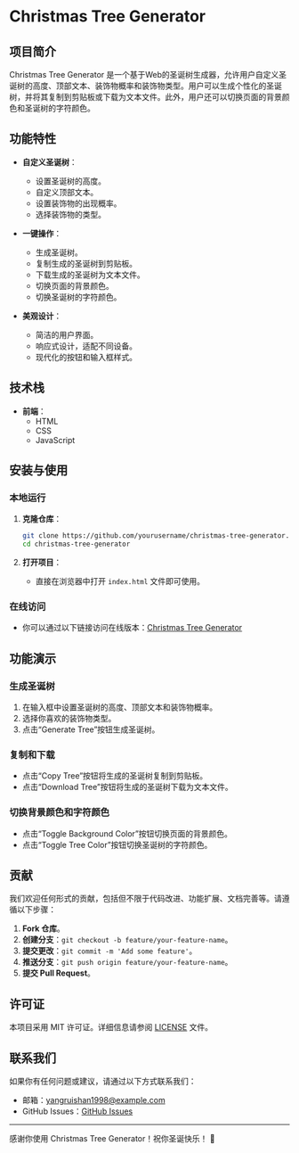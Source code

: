 # Christmas Tree Generator

## 项目简介

Christmas Tree Generator 是一个基于Web的圣诞树生成器，允许用户自定义圣诞树的高度、顶部文本、装饰物概率和装饰物类型。用户可以生成个性化的圣诞树，并将其复制到剪贴板或下载为文本文件。此外，用户还可以切换页面的背景颜色和圣诞树的字符颜色。

## 功能特性

- **自定义圣诞树**：
  - 设置圣诞树的高度。
  - 自定义顶部文本。
  - 设置装饰物的出现概率。
  - 选择装饰物的类型。

- **一键操作**：
  - 生成圣诞树。
  - 复制生成的圣诞树到剪贴板。
  - 下载生成的圣诞树为文本文件。
  - 切换页面的背景颜色。
  - 切换圣诞树的字符颜色。

- **美观设计**：
  - 简洁的用户界面。
  - 响应式设计，适配不同设备。
  - 现代化的按钮和输入框样式。

## 技术栈

- **前端**：
  - HTML
  - CSS
  - JavaScript

## 安装与使用

### 本地运行

1. **克隆仓库**：
   ```bash
   git clone https://github.com/yourusername/christmas-tree-generator.git
   cd christmas-tree-generator
   ```

2. **打开项目**：
   - 直接在浏览器中打开 `index.html` 文件即可使用。

### 在线访问

- 你可以通过以下链接访问在线版本：[Christmas Tree Generator](https://sssssusanyang.github.io/ChristmasTree/)

## 功能演示

### 生成圣诞树

1. 在输入框中设置圣诞树的高度、顶部文本和装饰物概率。
2. 选择你喜欢的装饰物类型。
3. 点击“Generate Tree”按钮生成圣诞树。

### 复制和下载

- 点击“Copy Tree”按钮将生成的圣诞树复制到剪贴板。
- 点击“Download Tree”按钮将生成的圣诞树下载为文本文件。

### 切换背景颜色和字符颜色

- 点击“Toggle Background Color”按钮切换页面的背景颜色。
- 点击“Toggle Tree Color”按钮切换圣诞树的字符颜色。

## 贡献

我们欢迎任何形式的贡献，包括但不限于代码改进、功能扩展、文档完善等。请遵循以下步骤：

1. **Fork 仓库**。
2. **创建分支**：`git checkout -b feature/your-feature-name`。
3. **提交更改**：`git commit -m 'Add some feature'`。
4. **推送分支**：`git push origin feature/your-feature-name`。
5. **提交 Pull Request**。

## 许可证

本项目采用 MIT 许可证。详细信息请参阅 [LICENSE](LICENSE) 文件。

## 联系我们

如果你有任何问题或建议，请通过以下方式联系我们：

- 邮箱：yangruishan1998@example.com
- GitHub Issues：[GitHub Issues](https://github.com/SssssusanYang/christmas-tree-generator/issues)

---

感谢你使用 Christmas Tree Generator！祝你圣诞快乐！ 🎄
